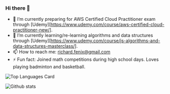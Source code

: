 ### Hi there 👋

<!--
**rfenix3/rfenix3** is a ✨ _special_ ✨ repository because its `README.md` (this file) appears on your GitHub profile.

Here are some ideas to get you started:

- 🔭 I’m currently working on ...
- 🌱 I’m currently learning ...
- 👯 I’m looking to collaborate on ...
- 🤔 I’m looking for help with ...
- 💬 Ask me about ...
- 📫 How to reach me: ...
- 😄 Pronouns: ...
- ⚡ Fun fact: ...
-->

- 🔭 I’m currently preparing for AWS Certified Cloud Practitioner exam through [Udemy][https://www.udemy.com/course/aws-certified-cloud-practitioner-new/].
- 🌱 I’m currently learning/re-learning algorithms and data structures through [Udemy][https://www.udemy.com/course/js-algorithms-and-data-structures-masterclass/].
- 📫 How to reach me: richard.fenix@gmail.com
- ⚡ Fun fact: Joined math competitions during high school days. Loves playing badminton and basketball.

![Top Languages Card](https://github-readme-stats.vercel.app/api/top-langs/?username=rfenix3)

![Github stats](https://github-readme-stats.vercel.app/api?username=rfenix3&theme=highcontrast&show_icons=true&count_private=true)

